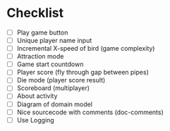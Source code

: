 Checklist
=========

  - [ ] Play game button
  - [ ] Unique player name input
  - [ ] Incremental X-speed of bird (game complexity)
  - [ ] Attraction mode
  - [ ] Game start countdown
  - [ ] Player score (fly through gap between pipes)
  - [ ] Die mode (player score result)
  - [ ] Scoreboard (multiplayer)
  - [ ] About activity
  - [ ] Diagram of domain model
  - [ ] Nice sourcecode with comments (doc-comments)
  - [ ] Use Logging
